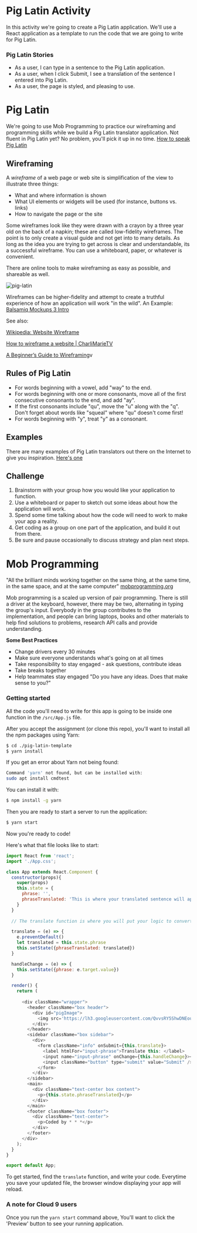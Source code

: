 # Pig Latin Activity

In this activity we're going to create a Pig Latin application.  We'll use a React application as a template to run the code that we are going to write for Pig Latin.


### Pig Latin Stories
* As a user, I can type in a sentence to the Pig Latin application.
* As a user, when I click Submit, I see a translation of the sentence I entered into Pig Latin.
* As a user, the page is styled, and pleasing to use.


# Pig Latin

We're going to use Mob Programming to practice our wireframing and programming skills while we build a Pig Latin translator application.  Not fluent in Pig Latin yet?  No problem, you'll pick it up in no time. [How to speak Pig Latin](http://www.wikihow.com/Speak-Pig-Latin)


## Wireframing

A *wireframe* of a web page or web site is simplification of the view to illustrate three things:

* What and where information is shown
* What UI elements or widgets will be used (for instance, buttons vs. links)
* How to navigate the page or the site

Some wireframes look like they were drawn with a crayon by a three year old on the back of a napkin; these are called low-fidelity wireframes.
The point is to only create a visual guide and not get into to many details. As long as the idea you are trying to get across is clear and understandable, its a successful wireframe.  You can use a whiteboard, paper, or whatever is convenient.

There are online tools to make wireframing as easy as possible, and shareable as well.

![pig-latin](https://s3.amazonaws.com/learn-site/curriculum/mob-programming/pig-latin.png)

Wireframes can be higher-fidelity and attempt to create a truthful experience of how an application will work "in the wild". An Example: <a href="https://www.youtube.com/watch?v=MxWTGBQE7zE" target="_blank">Balsamiq Mockups 3 Intro</a>

See also:

<a href="https://en.wikipedia.org/wiki/Website_wireframe" target="_blank">Wikipedia: Website Wireframe</a>

<a href="https://www.youtube.com/watch?v=PmmQjLqJQlY" target="_blank">How to wireframe a website | CharliMarieTV</a>

<a href="https://webdesign.tutsplus.com/articles/a-beginners-guide-to-wireframing--webdesign-7399" target="_blank">A Beginner’s Guide to Wireframing</a>v



## Rules of Pig Latin

* For words beginning with a vowel, add "way" to the end.
* For words beginning with one or more consonants, move all of the first consecutive consonants to the end, and add "ay".
* If the first consonants include "qu", move the "u" along with the "q". Don't forget about words like "squeal" where "qu" doesn't come first!
* For words beginning with "y", treat "y" as a consonant.

## Examples
There are many examples of Pig Latin translators out there on the Internet to give you inspiration. [Here's one](http://funtranslations.com/pig-latin)

## Challenge
1) Brainstorm with your group how you would like your application to function.
2) Use a whiteboard or paper to sketch out some ideas about how the application will work.
3) Spend some time talking about how the code will need to work to make your app a reality.
4) Get coding as a group on one part of the application, and build it out from there.
5) Be sure and pause occasionally to discuss strategy and plan next steps.

# Mob Programming

"All the brilliant minds working together on the same thing, at the same time, in the same space, and at the same computer" <a href="http://mobprogramming.org/" target="_blank">mobprogramming.org</a>

Mob programming is a scaled up version of pair programming. There is still a driver at the keyboard, however, there may be two, alternating in typing the group's input. Everybody in the group contributes to the implementation, and people can bring laptops, books and other materials to help find solutions to problems, research API calls and provide understanding.

**Some Best Practices**
* Change drivers every 30 minutes
* Make sure everyone understands what's going on at all times
* Take responsibility to stay engaged - ask questions, contribute ideas
* Take breaks together
* Help teammates stay engaged "Do you have any ideas.  Does that make sense to you?"

### Getting started

All the code you'll need to write for this app is going to be inside one function in the ```/src/App.js``` file.

After you accept the assignment (or clone this repo), you'll want to install all the npm packages using Yarn:

```bash
$ cd ./pig-latin-template
$ yarn install
```

If you get an error about Yarn not being found:
```bash
Command 'yarn' not found, but can be installed with:
sudo apt install cmdtest
```

You can install it with:

```bash
$ npm install -g yarn
```

Then you are ready to start a server to run the application:

```bash
$ yarn start
```

Now you're ready to code!

Here's what that file looks like to start:

```javascript
import React from 'react';
import './App.css';

class App extends React.Component {
  constructor(props){
    super(props)
    this.state = {
      phrase: '',
      phraseTranslated: 'This is where your translated sentence will appear.'
    }
  }
  
  // The translate function is where you will put your logic to convert the sentence entered by the user to pig location.  What is currently in the function will only directly copy what the user has entered.

  translate = (e) => {
    e.preventDefault()
    let translated = this.state.phrase
    this.setState({phraseTranslated: translated})
  }

  handleChange = (e) => {
    this.setState({phrase: e.target.value})
  }

  render() {
    return (
      
      <div className="wrapper">
        <header className="box header">
          <div id="pigImage">
            <img src='https://lh3.googleusercontent.com/QvvsRY5ShwDNEouVMK8_z7QCwS3grkgd4mzZOlom23Hurralk54ObvsyEMM8ZSNR5pEFBeBMzltzEEcgi2llYJnhXTuXClN3njmMjtw3vgn8Go5jr40fHMNzfI64eYRrnHbZUutxCA=w2400' alt="pig with butcher cut names in pig latin" id="butcherPig"></img>
          </div>
        </header>
        <sidebar className="box sidebar">
          <div>
            <form className="info" onSubmit={this.translate}>
              <label htmlFor="input-phrase">Translate this: </label>
              <input name="input-phrase" onChange={this.handleChange}></input>
              <input className="button" type="submit" value="Submit" />
            </form>
          </div>
        </sidebar>
        <main>
          <div className="text-center box content">
            <p>{this.state.phraseTranslated}</p>
          </div>
        </main>
        <footer className="box footer">
          <div className="text-center">
            <p>Coded by * * *</p>
          </div>
        </footer>
      </div>
    );
  }
}

export default App;
```

To get started, find the ```translate``` function, and write your code.  Everytime you save your updated file, the browser window displaying your app will reload.

### A note for Cloud 9 users
Once you run the ```yarn start``` command above,  You'll want to click the 'Preview' button to see your running application.